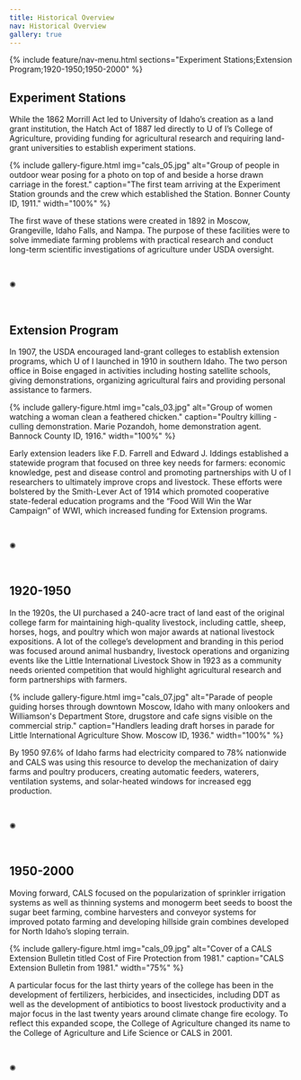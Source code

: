 ```yaml
---
title: Historical Overview
nav: Historical Overview
gallery: true
---
```


{% include feature/nav-menu.html sections="Experiment Stations;Extension Program;1920-1950;1950-2000" %}
<br>

## Experiment Stations

While the 1862 Morrill Act led to University of Idaho’s creation as a land grant institution, the Hatch Act of 1887 led directly to U of I’s College of Agriculture, providing funding for agricultural research and requiring land-grant universities to establish experiment stations. 

{% include gallery-figure.html img="cals_05.jpg" alt="Group of people in outdoor wear posing for a photo on top of and beside a horse drawn carriage in the forest." caption="The first team arriving at the Experiment Station grounds and the crew which established the Station. Bonner County ID, 1911." width="100%" %}

The first wave of these stations were created in 1892 in Moscow, Grangeville, Idaho Falls, and Nampa. The purpose of these facilities were to solve immediate farming problems with practical research and conduct long-term scientific investigations of agriculture under USDA oversight.

<br>

<div class="symbol-container">
    <p class="symbol">&#10042;</p>
</div>

<br>

## Extension Program

In 1907, the USDA encouraged land-grant colleges to establish extension programs, which U of I launched in 1910 in southern Idaho. The two person office in Boise engaged in activities including hosting satellite schools, giving demonstrations, organizing agricultural fairs and providing personal assistance to farmers. 

{% include gallery-figure.html img="cals_03.jpg" alt="Group of women watching a woman clean a feathered chicken." caption="Poultry killing - culling demonstration. Marie Pozandoh, home demonstration agent. Bannock County ID, 1916." width="100%" %}

Early extension leaders like F.D. Farrell and Edward J. Iddings established a statewide program that focused on three key needs for farmers: economic knowledge, pest and disease control and promoting partnerships with U of I researchers to ultimately improve crops and livestock. These efforts were bolstered by the Smith-Lever Act of 1914 which promoted cooperative state-federal education programs and the “Food Will Win the War Campaign” of WWI, which increased funding for Extension programs.

<br>

<div class="symbol-container">
    <p class="symbol">&#10042;</p>
</div>

<br>

## 1920-1950

In the 1920s, the UI purchased a 240-acre tract of land east of the original college farm for maintaining high-quality livestock, including cattle, sheep, horses, hogs, and poultry which won major awards at national livestock expositions. A lot of the college’s development and branding in this period was focused around animal husbandry, livestock operations and organizing events like the Little International Livestock Show in 1923 as a community needs oriented competition that would highlight agricultural research and form partnerships with farmers.

{% include gallery-figure.html img="cals_07.jpg" alt="Parade of people guiding horses through downtown Moscow, Idaho with many onlookers and Williamson's Department Store, drugstore and cafe signs visible on the commercial strip." caption="Handlers leading draft horses in parade for Little International Agriculture Show. Moscow ID, 1936." width="100%" %}

By 1950 97.6% of Idaho farms had electricity compared to 78% nationwide and CALS was using this resource to develop the mechanization of dairy farms and poultry producers, creating automatic feeders, waterers, ventilation systems, and solar-heated windows for increased egg production. 

<br>

<div class="symbol-container">
    <p class="symbol">&#10042;</p>
</div>

<br>

## 1950-2000

Moving forward, CALS focused on the popularization of sprinkler irrigation systems as well as thinning systems and monogerm beet seeds to boost the sugar beet farming, combine harvesters and conveyor systems for improved potato farming and developing hillside grain combines developed for North Idaho’s sloping terrain.

{% include gallery-figure.html img="cals_09.jpg" alt="Cover of a CALS Extension Bulletin titled Cost of Fire Protection from 1981." caption="CALS Extension Bulletin from 1981." width="75%" %}

A particular focus for the last thirty years of the college has been in the development of fertilizers, herbicides, and insecticides, including DDT as well as the development of antibiotics to boost livestock productivity and a major focus in the last twenty years  around climate change fire ecology. To reflect this expanded scope, the College of Agriculture changed its name to the College of Agriculture and Life Science or CALS in 2001. 

<br>

<div class="symbol-container">
    <p class="symbol">&#10042;</p>
</div>

<br>

<br>
